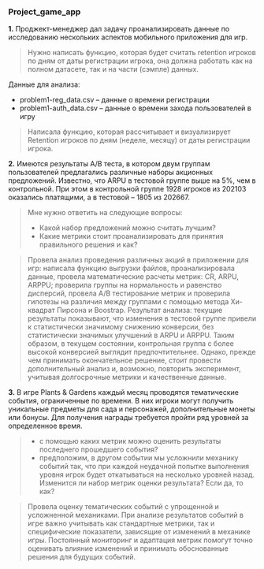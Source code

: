### Project_game_app
**1.** Проджект-менеджер дал задачу проанализировать данные по исследованию нескольких аспектов мобильного приложения для игр.

> Нужно написать функцию, которая будет считать retention игроков по дням от даты регистрации игрока, она должна работать как на полном датасете, так и на части (сэмпле) данных.

Данные для анализа:
- problem1-reg_data.csv – данные о времени регистрации
- problem1-auth_data.csv – данные о времени захода пользователей в игру

> Написала функцию, которая рассчитывает и визуализирует Retention игроков по дням (неделе, месяцу) от даты регистрации игрока.

**2.** Имеются результаты A/B теста, в котором двум группам пользователей предлагались различные наборы акционных предложений. Известно, что ARPU в тестовой группе выше на 5%, чем в контрольной. При этом в контрольной группе 1928 игроков из 202103 оказались платящими, а в тестовой – 1805 из 202667.

> Мне нужно ответить на следующие вопросы:
> - Какой набор предложений можно считать лучшим? 
> - Какие метрики стоит проанализировать для принятия правильного решения и как?

> Провела анализ проведения различных акций в приложении для игр: написала функцию выгрузки файлов, проанализировала данные, провела математические расчеты метрик: CR, ARPU, ARPPU; проверила группы на нормальность и равенство дисперсий, провела А/В тестирование метрик и проверила гипотезы на различия между группами с помощью метода Хи-квадрат Пирсона и Boostrap.
> Результат анализа: текущие результаты показывают, что изменения в тестовой группе привели к статистически значимому снижению конверсии, без статистически значимых улучшений в ARPU и ARPPU. Таким образом, в текущем состоянии, контрольная группа с более высокой конверсией выглядит предпочтительнее.
> Однако, прежде чем принимать окончательное решение, стоит провести дополнительный анализ и, возможно, повторить эксперимент, учитывая долгосрочные метрики и качественные данные.

**3.** В игре Plants & Gardens каждый месяц проводятся тематические события, ограниченные по времени. В них игроки могут получить уникальные предметы для сада и персонажей, дополнительные монеты или бонусы. Для получения награды требуется пройти ряд уровней за определенное время. 

> - с помощью каких метрик можно оценить результаты последнего прошедшего события?
> - предположим, в другом событии мы усложнили механику событий так, что при каждой неудачной попытке выполнения уровня игрок будет откатываться на несколько уровней назад. Изменится ли набор метрик оценки результата? Если да, то как?

> Провела оценку тематических событий с упрощенной и усложненной механиками. При анализе результатов событий в игре важно учитывать как стандартные метрики, так и специфические показатели, зависящие от изменений в механике игры. Постоянный мониторинг и адаптация метрик помогут точно оценивать влияние изменений и принимать обоснованные решения для будущих событий.
